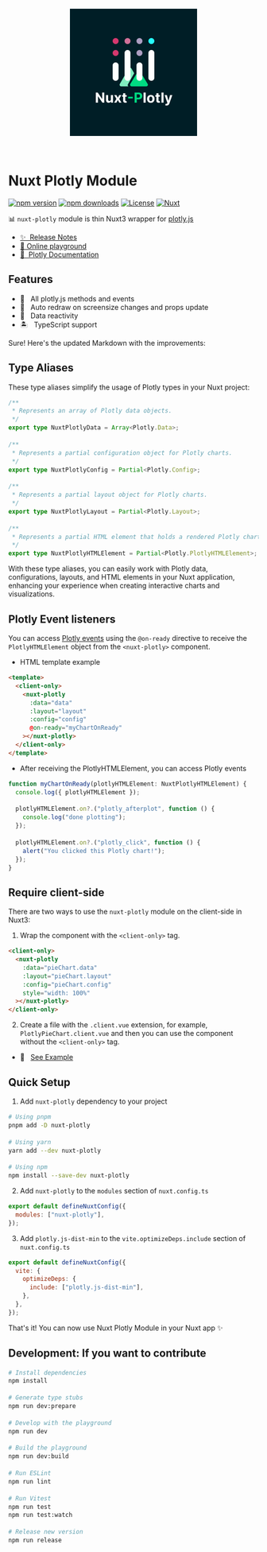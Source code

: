 <p align="center">
  <img width="256" src="nuxt-plotly-logo.svg" alt="nuxt-plotly logo">
</p>
<br/>

# Nuxt Plotly Module

[![npm version][npm-version-src]][npm-version-href]
[![npm downloads][npm-downloads-src]][npm-downloads-href]
[![License][license-src]][license-href]
[![Nuxt][nuxt-src]][nuxt-href]

📊 `nuxt-plotly` module is thin Nuxt3 wrapper for [plotly.js](https://plotly.com/javascript/)

- [✨ &nbsp;Release Notes](/CHANGELOG.md)
- [🏀 Online playground](https://stackblitz.com/edit/nuxt-starter-1bs1ke?file=app.vue)
- [📖 &nbsp;Plotly Documentation](https://plotly.com/javascript/plotly-fundamentals/)

## Features

<!-- Highlight some of the features your module provide here -->

- 🎇 &nbsp; All plotly.js methods and events
- 🗾 &nbsp; Auto redraw on screensize changes and props update
- 🚀 &nbsp; Data reactivity
- 🏝️ &nbsp; TypeScript support

Sure! Here's the updated Markdown with the improvements:

## Type Aliases

These type aliases simplify the usage of Plotly types in your Nuxt project:

```typescript
/**
 * Represents an array of Plotly data objects.
 */
export type NuxtPlotlyData = Array<Plotly.Data>;

/**
 * Represents a partial configuration object for Plotly charts.
 */
export type NuxtPlotlyConfig = Partial<Plotly.Config>;

/**
 * Represents a partial layout object for Plotly charts.
 */
export type NuxtPlotlyLayout = Partial<Plotly.Layout>;

/**
 * Represents a partial HTML element that holds a rendered Plotly chart.
 */
export type NuxtPlotlyHTMLElement = Partial<Plotly.PlotlyHTMLElement>;
```

With these type aliases, you can easily work with Plotly data, configurations, layouts, and HTML elements in your Nuxt application, enhancing your experience when creating interactive charts and visualizations.

## Plotly Event listeners

You can access [Plotly events](https://plotly.com/javascript/plotlyjs-events) using the `@on-ready` directive to receive the `PlotlyHTMLElement` object from the `<nuxt-plotly>` component.

- HTML template example

```html
<template>
  <client-only>
    <nuxt-plotly
      :data="data"
      :layout="layout"
      :config="config"
      @on-ready="myChartOnReady"
    ></nuxt-plotly>
  </client-only>
</template>
```

- After receiving the PlotlyHTMLElement, you can access Plotly events

```typescript
function myChartOnReady(plotlyHTMLElement: NuxtPlotlyHTMLElement) {
  console.log({ plotlyHTMLElement });

  plotlyHTMLElement.on?.("plotly_afterplot", function () {
    console.log("done plotting");
  });

  plotlyHTMLElement.on?.("plotly_click", function () {
    alert("You clicked this Plotly chart!");
  });
}
```

## Require client-side

There are two ways to use the `nuxt-plotly` module on the client-side in Nuxt3:

1. Wrap the component with the `<client-only>` tag.

```html
<client-only>
  <nuxt-plotly
    :data="pieChart.data"
    :layout="pieChart.layout"
    :config="pieChart.config"
    style="width: 100%"
  ></nuxt-plotly>
</client-only>
```

2. Create a file with the `.client.vue` extension, for example, `PlotlyPieChart.client.vue` and then you can use the component without the `<client-only>` tag.

- 🎯 &nbsp; [See Example](/playground/app.vue)

## Quick Setup

1. Add `nuxt-plotly` dependency to your project

```bash
# Using pnpm
pnpm add -D nuxt-plotly

# Using yarn
yarn add --dev nuxt-plotly

# Using npm
npm install --save-dev nuxt-plotly
```

2. Add `nuxt-plotly` to the `modules` section of `nuxt.config.ts`

```js
export default defineNuxtConfig({
  modules: ["nuxt-plotly"],
});
```

3. Add `plotly.js-dist-min` to the `vite.optimizeDeps.include` section of `nuxt.config.ts`

```js
export default defineNuxtConfig({
  vite: {
    optimizeDeps: {
      include: ["plotly.js-dist-min"],
    },
  },
});
```

That's it! You can now use Nuxt Plotly Module in your Nuxt app ✨

## Development: If you want to contribute

```bash
# Install dependencies
npm install

# Generate type stubs
npm run dev:prepare

# Develop with the playground
npm run dev

# Build the playground
npm run dev:build

# Run ESLint
npm run lint

# Run Vitest
npm run test
npm run test:watch

# Release new version
npm run release
```

<!-- Badges -->

[npm-version-src]: https://img.shields.io/npm/v/nuxt-plotly/latest.svg?style=flat&colorA=18181B&colorB=28CF8D
[npm-version-href]: https://npmjs.com/package/nuxt-plotly
[npm-downloads-src]: https://img.shields.io/npm/dm/nuxt-plotly.svg?style=flat&colorA=18181B&colorB=28CF8D
[npm-downloads-href]: https://npmjs.com/package/nuxt-plotly
[license-src]: https://img.shields.io/npm/l/nuxt-plotly.svg?style=flat&colorA=18181B&colorB=28CF8D
[license-href]: https://npmjs.com/package/nuxt-plotly
[nuxt-src]: https://img.shields.io/badge/Nuxt-18181B?logo=nuxt.js
[nuxt-href]: https://nuxt.com/modules/nuxt-plotly
